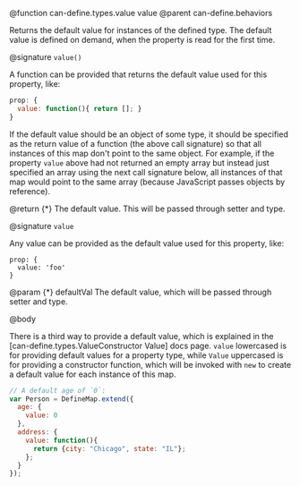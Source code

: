 @function can-define.types.value value
@parent can-define.behaviors

Returns the default value for instances of the defined type.  The default value is defined on demand, when the property
is read for the first time.

@signature `value()`

A function can be provided that returns the default value used for this property, like:

```js
prop: {
  value: function(){ return []; }
}
```


If the default value should be an object of some type, it should be specified as the return value of a function (the above call signature) so that all instances of this map don't point to the same object.  For example, if the property `value` above had not returned an empty array but instead just specified an array using the next call signature below, all instances of that map would point to the same array (because JavaScript passes objects by reference).

@return {*} The default value.  This will be passed through setter and type.

@signature `value`

Any value can be provided as the default value used for this property, like:

```
prop: {
  value: 'foo'
}
```

@param {*} defaultVal The default value, which will be passed through setter and type.

@body

There is a third way to provide a default value, which is explained in the [can-define.types.ValueConstructor Value] docs page. `value` lowercased is for providing default values for a property type, while `Value` uppercased is for providing a constructor function, which will be invoked with `new` to create a default value for each instance of this map.

```js
// A default age of `0`:
var Person = DefineMap.extend({
  age: {
    value: 0
  },
  address: {
    value: function(){
      return {city: "Chicago", state: "IL"};
    };
  }
});
```

